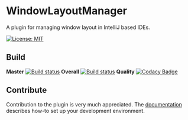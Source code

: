 # WindowLayoutManager

A plugin for managing window layout in IntelliJ based IDEs.

[![License: MIT](https://img.shields.io/badge/License-MIT-yellow.svg)](https://opensource.org/licenses/MIT)

## Build

**Master** [![Build status](https://ci.appveyor.com/api/projects/status/hdj1eip606egxrvq/branch/master?svg=true)](https://ci.appveyor.com/project/michaelestermann/windowlayoutmanager/branch/master)
**Overall** [![Build status](https://ci.appveyor.com/api/projects/status/hdj1eip606egxrvq?svg=true)](https://ci.appveyor.com/project/michaelestermann/windowlayoutmanager)
**Quality** [![Codacy Badge](https://app.codacy.com/project/badge/Grade/81171f50435741c294ff193317a9d7d8)](https://app.codacy.com/gh/michaelestermann/WindowLayoutManager/dashboard?utm_source=gh&utm_medium=referral&utm_content=&utm_campaign=Badge_grade)

## Contribute

Contribution to the plugin is very much appreciated.
The [documentation](doc/dev-setup.md) describes how-to set up your development environment.
